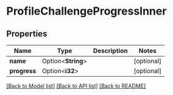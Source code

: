 # ProfileChallengeProgressInner

## Properties

Name | Type | Description | Notes
------------ | ------------- | ------------- | -------------
**name** | Option<**String**> |  | [optional]
**progress** | Option<**i32**> |  | [optional]

[[Back to Model list]](../README.md#documentation-for-models) [[Back to API list]](../README.md#documentation-for-api-endpoints) [[Back to README]](../README.md)


